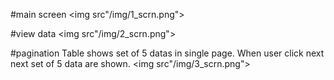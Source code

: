 #main screen
<img src"/img/1_scrn.png">

#view data
<img src"/img/2_scrn.png">

#pagination
Table shows set of 5 datas in single page. When user click next next set of 5 data are shown.
<img src"/img/3_scrn.png">